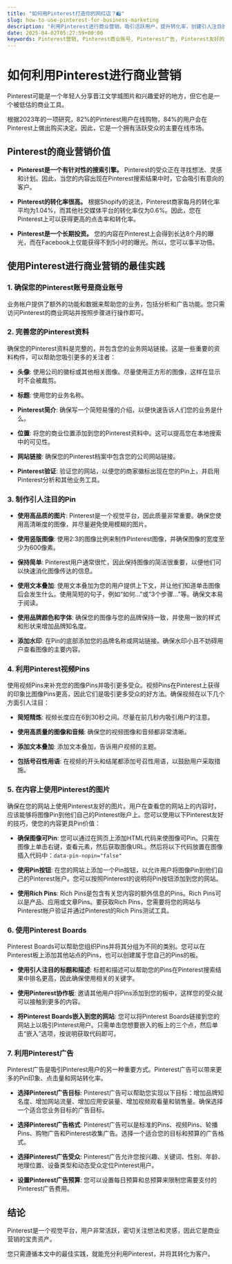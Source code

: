 ```yaml
---
title: "如何用Pinterest打造你的网红店？🛍️"
slug: how-to-use-pinterest-for-business-marketing
description: "利用Pinterest进行商业营销，吸引活跃用户，提升转化率，创建引人注目的Pins和广告，实现业务增长。"
date: 2025-04-02T05:27:59+00:00
keywords: Pinterest营销, Pinterest商业账号, Pinterest广告, Pinterest友好的图片, Pinterest视频Pins, Pinterest Boards
---
```


# 如何利用Pinterest进行商业营销

Pinterest可能是一个年轻人分享晋江文学城图片和兴趣爱好的地方，但它也是一个被低估的商业工具。

根据2023年的一项研究，82%的Pinterest用户在线购物，84%的用户会在Pinterest上做出购买决定。因此，它是一个拥有活跃受众的主要在线市场。

## Pinterest的商业营销价值

- **Pinterest是一个有针对性的搜索引擎。** Pinterest的受众正在寻找想法、灵感和计划。因此，当您的内容出现在Pinterest搜索结果中时，它会吸引有意向的客户。

- **Pinterest的转化率很高。** 根据Shopify的说法，Pinterest商家每月的转化率平均为1.04%，而其他社交媒体平台的转化率仅为0.6%。因此，您在Pinterest上可以获得更高的点击率和转化率。

- **Pinterest是一个长期投资。** 您的内容在Pinterest上会得到长达8个月的曝光，而在Facebook上仅能获得不到5小时的曝光。所以，您可以事半功倍。

## 使用Pinterest进行商业营销的最佳实践

### 1. 确保您的Pinterest账号是商业账号

业务帐户提供了额外的功能和数据来帮助您的业务，包括分析和广告功能。您只需访问Pinterest的商业网站并按照步骤进行操作即可。

### 2. 完善您的Pinterest资料

确保您的Pinterest资料是完整的，并包含您的业务网站链接。这是一些重要的资料构件，可以帮助您吸引更多的关注者：

- **头像**: 使用公司的徽标或其他相关图像。尽量使用正方形的图像，这样在显示时不会被裁剪。

- **标题**: 使用您的业务名称。

- **Pinterest简介**: 确保写一个简短易懂的介绍，以便快速告诉人们您的业务是什么。

- **位置**: 将您的商业位置添加到您的Pinterest资料中。这可以提高您在本地搜索中的可见性。

- **网站链接**: 确保您的Pinterest档案中包含您的公司网站链接。

- **Pinterest验证**: 验证您的网站，以便您的商家徽标出现在您的Pin上，并启用Pinterest分析和其他业务工具。

### 3. 制作引人注目的Pin

- **使用高品质的图片**: Pinterest是一个视觉平台，因此质量非常重要。确保您使用高清晰度的图像，并尽量避免使用模糊的图片。

- **使用竖版图像**: 使用2:3的图像比例来制作Pinterest图像，并确保图像的宽度至少为600像素。

- **保持简单**: Pinterest用户通常很忙，因此保持图像的简洁很重要，以便他们可以快速消化图像传达的信息。

- **使用文本叠加**: 使用文本叠加为您的用户提供上下文，并让他们知道单击图像后会发生什么。使用简短的句子，例如“如何…”或“3个步骤…”等。确保文本易于阅读。

- **使用品牌颜色和字体**: 确保您的图像与您的品牌保持一致，并使用一致的样式和形状来增加品牌知名度。

- **添加水印**: 在Pin的底部添加您的品牌名称或网站链接。确保水印小且不妨碍用户查看图像的主要内容。

### 4. 利用Pinterest视频Pins

使用视频Pins来补充您的图像Pins并吸引更多受众。视频Pins在Pinterest上获得的印象比图像Pins更高，因此它们是吸引更多受众的好方法。确保视频在以下几个方面引人注目：

- **简短精炼**: 视频长度应在6到30秒之间。尽量在前几秒内吸引用户的注意。

- **使用高质量的图像和音频**: 确保您的视频图像和音频都非常清晰。

- **添加文本叠加**: 添加文本叠加，告诉用户视频的主题。

- **包括号召性用语**: 在视频的开头和结尾都添加号召性用语，以鼓励用户采取措施。

### 5. 在内容上使用Pinterest的图片

确保在您的网站上使用Pinterest友好的图片。用户在查看您的网站上的内容时，应该能够将图像Pin到他们自己的Pinterest账户上。您可以使用以下Pinterest友好的技巧，使您的内容更具Pin价值：

- **确保图像可Pin**: 您可以通过在网页上添加HTML代码来使图像可Pin。只需在图像上单击右键，查看元素，然后获取图像URL。然后将以下代码放置在图像插入代码中：`data-pin-nopin="false"`

- **使用Pin按钮**: 在您的网站上添加一个Pin按钮，以允许用户将图像Pin到他们自己的Pinterest账户。您可以按照Pinterest的说明将Pin按钮添加到您的网站。

- **使用Rich Pins**: Rich Pins是包含有关您内容的额外信息的Pins。Rich Pins可以是产品、应用或文章Pins。要获取Rich Pins，您需要将您的网站与Pinterest帐户验证并通过Pinterest的Rich Pins测试工具。

### 6. 使用Pinterest Boards

Pinterest Boards可以帮助您组织Pins并将其分组为不同的类别。您可以在Pinterest板上添加其他站点的Pins，也可以创建属于您自己的Pins的板。

- **使用引人注目的标题和描述**: 标题和描述可以帮助您的Pins在Pinterest搜索结果中排名更高，因此确保使用相关的关键字。

- **使用Pinterest协作板**: 邀请其他用户将Pins添加到您的板中，这样您的受众就可以接触到更多的内容。

- **将Pinterest Boards嵌入到您的网站**: 您可以将Pinterest Boards链接到您的网站上以吸引Pinterest用户。只需单击您想要嵌入的板上的三个点，然后单击“嵌入”选项，按说明获取代码即可。

### 7. 利用Pinterest广告

Pinterest广告是吸引Pinterest用户的另一种重要方式。Pinterest广告可以带来更多的Pin印象、点击量和网站转化率。

- **选择Pinterest广告目标**: Pinterest广告可以帮助您实现以下目标：增加品牌知名度、增加网站流量、增加应用安装量、增加视频观看量和销售量。确保选择一个适合您业务目标的广告目标。

- **选择Pinterest广告格式**: Pinterest广告可以是标准的Pins、视频Pins、轮播Pins、购物广告和Pinterest收集广告。选择一个适合您的目标和预算的广告格式。

- **选择Pinterest广告受众**: Pinterest广告允许您按兴趣、关键词、性别、年龄、地理位置、设备类型和动态受众定位Pinterest用户。

- **设置Pinterest广告预算**: 您可以设置每日预算和总预算来限制您需要支付的Pinterest广告费用。

## 结论

Pinterest是一个视觉平台，用户非常活跃，密切关注想法和灵感，因此它是商业营销的宝贵资产。

您只需遵循本文中的最佳实践，就能充分利用Pinterest，并将其转化为客户。